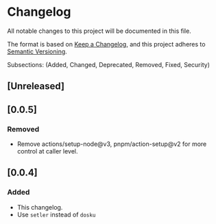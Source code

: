 # Changelog

All notable changes to this project will be documented in this file.

The format is based on [Keep a Changelog](https://keepachangelog.com/en/1.0.0/),
and this project adheres to [Semantic Versioning](https://semver.org/spec/v2.0.0.html).

Subsections: (Added, Changed, Deprecated, Removed, Fixed, Security)

## [Unreleased]

## [0.0.5]

### Removed

- Remove actions/setup-node@v3, pnpm/action-setup@v2 for more control at caller level.

## [0.0.4]

### Added

- This changelog.
- Use `setler` instead of `dosku`

